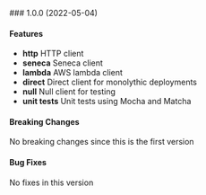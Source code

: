 <a name="1.0.0"></a> ### 1.0.0 (2022-05-04)

#### Features
* **http** HTTP client
* **seneca** Seneca client
* **lambda** AWS lambda client
* **direct** Direct client for monolythic deployments
* **null** Null client for testing
* **unit tests** Unit tests using Mocha and Matcha

#### Breaking Changes
No breaking changes since this is the first version

#### Bug Fixes
No fixes in this version

